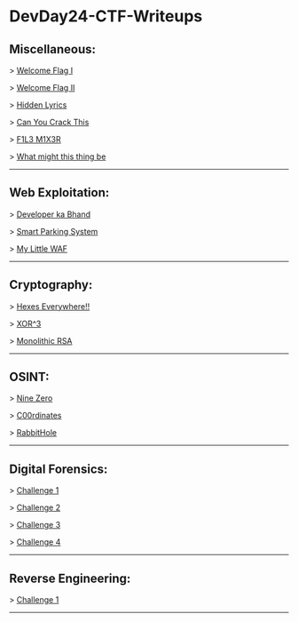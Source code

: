 # DevDay24-CTF-Writeups

## Miscellaneous:
\> [Welcome Flag I](https://github.com/0xZainRaza/DevDay24-CTF-Writeups/blob/main/Miscellaneous/Welcome%20Flag%20I/Readme.md)

\> [Welcome Flag II](https://github.com/0xZainRaza/DevDay24-CTF-Writeups/blob/main/Miscellaneous/Welcome%20Flag%20II/Readme.md)

\> [Hidden Lyrics](https://github.com/0xZainRaza/DevDay24-CTF-Writeups/blob/main/Miscellaneous/hidden_lyrics/Readme.md)

\> [Can You Crack This](https://github.com/0xZainRaza/DevDay24-CTF-Writeups/blob/main/Miscellaneous/Can%20You%20Crack%20This/Readme.md)

\> [F1L3 M1X3R](https://github.com/0xZainRaza/DevDay24-CTF-Writeups/blob/main/Miscellaneous/F1L3%20M1X3R/Readme.md)

\> [What might this thing be](https://github.com/0xZainRaza/DevDay24-CTF-Writeups/blob/main/Miscellaneous/What%20might%20this%20thing%20be/Readme.md)


---------------------------------------------

## Web Exploitation:
\> [Developer ka Bhand](https://github.com/0xZainRaza/DevDay24-CTF-Writeups/blob/main/Web%20Expliotation/Developer%20ka%20Bhand/Readme.md)

\> [Smart Parking System](https://github.com/0xZainRaza/DevDay24-CTF-Writeups/blob/main/Web%20Expliotation/Smart%20Parking%20System/Readme.md)

\> [My Little WAF](https://github.com/0xZainRaza/DevDay24-CTF-Writeups/blob/main/Web%20Expliotation/My%20Little%20WAF/Readme.md)

---------------------------------------------
## Cryptography:
\> [Hexes Everywhere!!](https://github.com/0xZainRaza/DevDay24-CTF-Writeups/blob/main/Cryptography/Hexes%20Everywhere.md)

\> [XOR^3](https://github.com/0xZainRaza/DevDay24-CTF-Writeups/blob/main/Cryptography/XOR%5E3/Readme.md)

\> [Monolithic RSA](https://github.com/0xZainRaza/DevDay24-CTF-Writeups/blob/main/Cryptography/Monolithic%20RSA/Readme.md)


---------------------------------------------

## OSINT:
\> [Nine Zero](https://github.com/0xZainRaza/DevDay24-CTF-Writeups/blob/main/OSINT/Nine%20Zero/Readme.md)

\> [C00rdinates](https://github.com/0xZainRaza/DevDay24-CTF-Writeups/blob/main/OSINT/Challenge%202/Readme.md)

\> [RabbitHole](https://github.com/0xZainRaza/DevDay24-CTF-Writeups/blob/main/OSINT/Challenge%203/Readme.md)


---------------------------------------------



## Digital Forensics:
\> [Challenge 1](link)

\> [Challenge 2](link)

\> [Challenge 3](link)

\> [Challenge 4](link)

---------------------------------------------

## Reverse Engineering:

\> [Challenge 1](link)


---------------------------------------------


